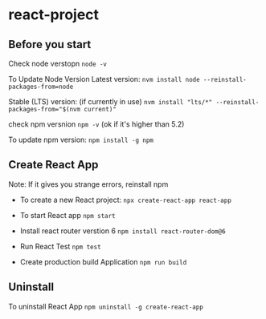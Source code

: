 # react-project


## Before you start

Check node verstopn `node -v`

To Update Node Version
Latest version:
`nvm install node --reinstall-packages-from=node`

Stable (LTS) version: (if currently in use)
`nvm install "lts/*" --reinstall-packages-from="$(nvm current)"`

check npm versnion `npm -v` (ok if it's higher than 5.2)

To update npm version:
`npm install -g npm`


## Create React App
Note: If it gives you strange errors, reinstall npm
* To create a new React project:
`npx create-react-app react-app`

* To start React app
`npm start`

* Install react router verstion 6
`npm install react-router-dom@6`

* Run React Test
`npm test`

* Create production build Application
`npm run build`

## Uninstall
To uninstall React App
`npm uninstall -g create-react-app`
